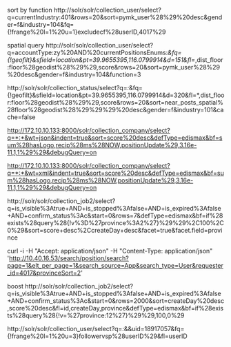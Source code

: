 sort by function
http://solr/solr/collection_user/select?q=currentIndustry:401&rows=20&sort=pymk_user%28%29%20desc&gender=f&industry=104&fq={!frange%20l=1%20u=1}excludecf%28userID,4017%29

spatial query
http://solr/solr/collection_user/select?q=accountType:zy%20AND%20currentPositionsEnums:*&fq={!geofilt}&sfield=location&pt=39.9655395,116.0799914&d=151&fl=*,dist_floor:floor%28geodist%28%29%29,score&rows=20&sort=pymk_user%28%29%20desc&gender=f&industry=104&function=3

http://solr/solr/collection_status/select?q=*:*&fq={!geofilt}&sfield=location&pt=39.9655395,116.0799914&d=320&fl=*,dist_floor:floor%28geodist%28%29%29,score&rows=20&sort=near_posts_spatial%28floor%28geodist%28%29%29%29%20desc&gender=f&industry=101&cache=false


http://172.10.10.133:8000/solr/collection_company/select?q=*:*&wt=json&indent=true&sort=score%20desc&defType=edismax&bf=sum%28hasLogo,recip%28ms%28NOW,positionUpdate%29,3.16e-11,1,1%29%29&debugQuery=on

http://172.10.10.133:8000/solr/collection_company/select?q=*:*&wt=xml&indent=true&sort=score%20desc&defType=edismax&bf=sum%28hasLogo,recip%28ms%28NOW,positionUpdate%29,3.16e-11,1,1%29%29&debugQuery=on

http://solr/solr/collection_job2/select?q=is_visible%3Atrue+AND+is_stopped%3Afalse+AND+is_expired%3Afalse+AND+confirm_status%3Ac&start=0&rows=7&defType=edismax&bf=if%28exists%28query%28{!v%3D%27province%3A2%27}%29%29%2C100%2C0%29&sort=score+desc%2CcreateDay+desc&facet=true&facet.field=province



curl -i -H "Accept: application/json" -H "Content-Type: application/json" 'http://10.40.16.53/search/position/search?page=1&elt_per_page=1&search_source=App&search_type=User&requester_id=4017&provinceSort=2' 

boost
http://solr/solr/collection_job2/select?q=is_visible%3Atrue+AND+is_stopped%3Afalse+AND+is_expired%3Afalse+AND+confirm_status%3Ac&start=0&rows=2000&sort=createDay%20desc,score%20desc&fl=id,createDay,province&defType=edismax&bf=if%28exists%28query%28{!v=%27province:12%27}%29%29,100,0%29




http://solr/solr/collection_user/select?q=*:*&&uid=18917057&fq={!frange%20l=1%20u=3}followervsp%28userID%29&fl=userID
